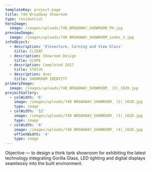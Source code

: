 ```yaml
---
templateKey: project-page
title: 740 Broadway Showroom
type: residential
heroImage:
  image: /images/uploads/740_BROADWAY_SHOWROOM_PH.jpg
previewImage:
  image: /images/uploads/740 BROADWAY_SHOWROOM_index_3.jpg
infoObject:
  - description: 'Elevecture, Corning and View Glass'
    title: CLIENT
  - description: Showroom Design
    title: SCOPE
  - description: Completed 2017
    title: STATUS
  - description: Avec
    title: SHOWROOM IDENTITY
primaryImage:
  image: /images/uploads/740 BROADWAY_SHOWROOM_ (3)_1820.jpg
projectGallery:
  - colWidth: '6'
    image: /images/uploads/740 BROADWAY_SHOWROOM_ (2)_1820.jpg
    type: image
  - colWidth: '12'
    image: /images/uploads/740 BROADWAY_SHOWROOM_ (1)_1820.jpg
    type: image
  - colWidth: '8'
    image: /images/uploads/740 BROADWAY_SHOWROOM_ (4)_1820.jpg
    offsetWidth: '4'
    type: image
---
```

Objective — to design a think tank showroom for exhibiting the
 latest technology integrating Gorilla Glass, LED lighting and digital
 displays seamlessly into the built environment.
